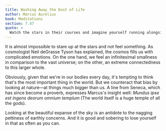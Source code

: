 ```yaml
---
title: Washing Away the Dust of Life
author: Marcus Aurelius
book: Meditations
section: 7.47
quote: >
  Watch the stars in their courses and imagine yourself running alongside them. Think constantly on the changes of the elements into each other, for such thoughts wash away the dust of earthly life.
---
```


It is almost impossible to stare up at the stars and not feel something. As cosmologist Neil deGrasse Tyson has explained, the cosmos fills us with complicated emotions. On the one hand, we feel an infinitesimal smallness in comparison to the vast universe; on the other, an extreme connectedness to this larger whole.

Obviously, given that we're in our bodies every day, it's tempting to think that's the most important thing in the world. But we counteract that bias by looking at nature—at things much bigger than us. A line from Seneca, which has since become a proverb, expresses Marcus's insight well: _Mundus ipse est ingens deorum omnium templum_ (The world itself is a huge temple of all the gods).

Looking at the beautiful expanse of the sky is an antidote to the nagging pettiness of earthly concerns. And it is good and sobering to lose yourself in that as often as you can.

